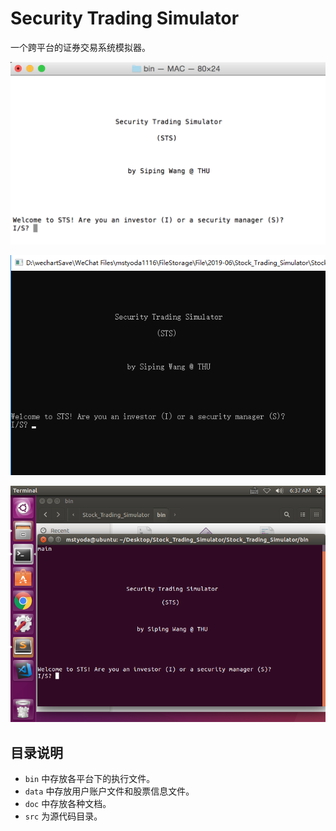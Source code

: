 # Security Trading Simulator
一个跨平台的证券交易系统模拟器。

![MAC](https://github.com/wangsiping97/Security-Trading-Simulator/blob/master/doc/6.png?raw=true)

![WINDOWS](https://github.com/wangsiping97/Security-Trading-Simulator/blob/master/doc/7.png?raw=true)

![LINUX](https://github.com/wangsiping97/Security-Trading-Simulator/blob/master/doc/8.png?raw=true)

## 目录说明

- `bin` 中存放各平台下的执行文件。
- `data` 中存放用户账户文件和股票信息文件。
- `doc` 中存放各种文档。
- `src` 为源代码目录。